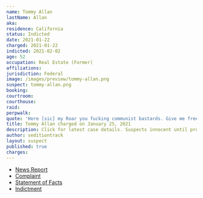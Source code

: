 ```yaml
---
name: Tommy Allan
lastName: Allan
aka:
residence: California
status: Indicted
date: 2021-01-22
charged: 2021-01-22
indicted: 2021-02-02
age: 52
occupation: Real Estate (Former)
affiliations:
jurisdiction: Federal
image: /images/preview/tommy-allan.png
suspect: tommy-allan.png
booking:
courtroom:
courthouse:
raid:
perpwalk:
quote: 'Here [sic] my Roar you fucking communist bastards. Give me freedom or give me death.'
title: Tommy Allan charged on January 25, 2021
description: Click for latest case details. Suspects innocent until proven guilty.
author: seditiontrack
layout: suspect
published: true
charges:
---
```


- [News Report](https://www.sacbee.com/news/local/article248703410.html)
- [Complaint](https://www.justice.gov/file/1360801/download)
- [Statement of Facts](https://www.justice.gov/file/1360801/download)
- [Indictment](https://www.justice.gov/usao-dc/case-multi-defendant/file/1366031/download)

